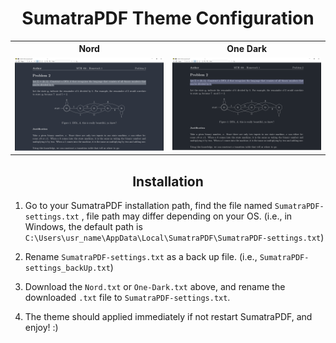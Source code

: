 <h1 align="center">SumatraPDF Theme Configuration</h1>

<div align="center">
<table>
  <tr>
    <th>Nord</th>
    <th>One Dark</th>
  </tr>
  <tr>
    <td><img src="/SumatraPDF%20Themes/README.assets/Nord.png" width="500" /></td>
    <td><img src="/SumatraPDF%20Themes/README.assets/One-Dark.png" width="500" /></td>
  </tr>
</table>
</div>

<h2 align="center">Installation</h2>

1. Go to your SumatraPDF installation path, find the file named `SumatraPDF-settings.txt` , file path may differ depending on your OS. (i.e., in Windows, the default path is `C:\Users\usr_name\AppData\Local\SumatraPDF\SumatraPDF-settings.txt`)

2. Rename `SumatraPDF-settings.txt` as a back up file. (i.e., `SumatraPDF-settings_backUp.txt`)

3. Download the `Nord.txt` or `One-Dark.txt` above, and rename the downloaded `.txt` file to `SumatraPDF-settings.txt`.

4. The theme should applied immediately if not restart SumatraPDF, and enjoy! :)

